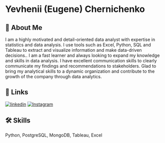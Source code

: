 
# Yevhenii (Eugene) Chernichenko


## 🚀 About Me
I am a highly motivated and detail-oriented data analyst with expertise in statistics and data analysis. I use tools such as Excel, Python, SQL and Tableau to extract and visualize information and make data-driven decisions.. I am a fast learner and always looking to expand my knowledge and skills in data analysis. I have excellent communication skills to clearly communicate my findings and recommendations to stakeholders. Glad to bring my analytical skills to a dynamic organization and contribute to the growth of the company through data analytics.


## 🔗 Links

[![linkedin](https://icons.iconarchive.com/icons/uiconstock/socialmedia/32/Linkedin-icon.png)](https://www.linkedin.com/in/slider2k/)
[![Instagram](https://cdn.icon-icons.com/icons2/1584/PNG/32/3721672-instagram_108066.png)](https://Instagram.com/slider.2k)


## 🛠 Skills
Python, PostgreSQL, MongoDB, Tableau, Excel

